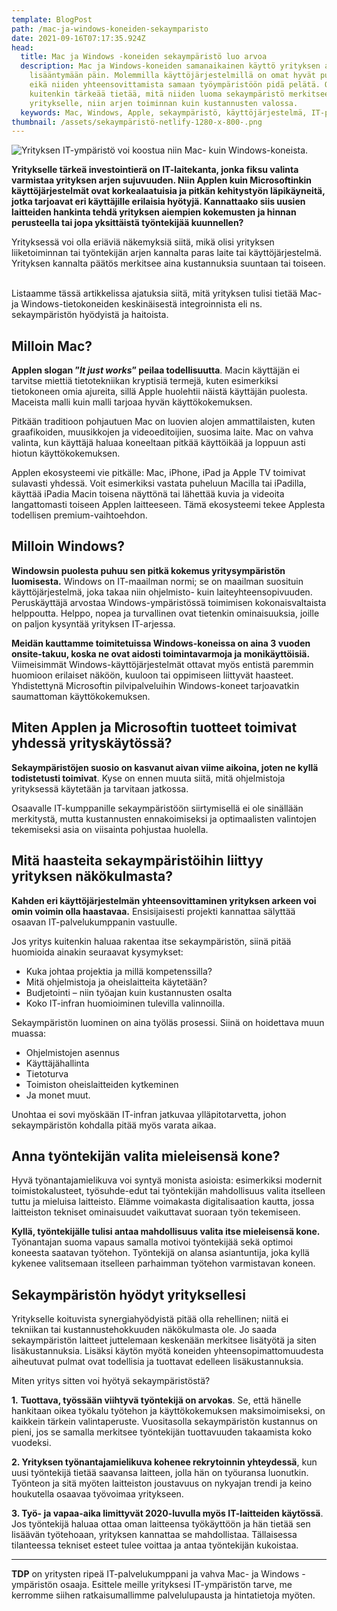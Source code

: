 ```yaml
---
template: BlogPost
path: /mac-ja-windows-koneiden-sekaymparisto
date: 2021-09-16T07:17:35.924Z
head:
  title: Mac ja Windows -koneiden sekaympäristö luo arvoa
  description: Mac ja Windows-koneiden samanaikainen käyttö yrityksen arjessa on
    lisääntymään päin. Molemmilla käyttöjärjestelmillä on omat hyvät puolensa
    eikä niiden yhteensovittamista samaan työympäristöön pidä pelätä. On
    kuitenkin tärkeää tietää, mitä niiden luoma sekaympäristö merkitsee
    yritykselle, niin arjen toiminnan kuin kustannusten valossa.
  keywords: Mac, Windows, Apple, sekaympäristö, käyttöjärjestelmä, IT-palvelukumppani
thumbnail: /assets/sekaympäristö-netlify-1280-x-800-.png
---
```

![Yrityksen IT-ympäristö voi koostua niin Mac- kuin Windows-koneista.](/assets/sekaympäristö-netlify-1280-x-800-.png)

**Yritykselle tärkeä investointierä on IT-laitekanta, jonka fiksu valinta varmistaa yrityksen arjen sujuvuuden. Niin Applen kuin Microsoftinkin käyttöjärjestelmät ovat korkealaatuisia ja pitkän kehitystyön läpikäyneitä, jotka tarjoavat eri käyttäjille erilaisia hyötyjä. Kannattaako siis uusien laitteiden hankinta tehdä yrityksen aiempien kokemusten ja hinnan perusteella tai jopa yksittäistä työntekijää kuunnellen?**

Yrityksessä voi olla eriäviä näkemyksiä siitä, mikä olisi yrityksen liiketoiminnan tai työntekijän arjen kannalta paras laite tai käyttöjärjestelmä. Yrityksen kannalta päätös merkitsee aina kustannuksia suuntaan tai toiseen.  

Listaamme tässä artikkelissa ajatuksia siitä, mitä yrityksen tulisi tietää Mac- ja Windows-tietokoneiden keskinäisestä integroinnista eli ns. sekaympäristön hyödyistä ja haitoista.

## Milloin Mac?

**Applen slogan ”*It just works*” peilaa todellisuutta**. Macin käyttäjän ei tarvitse miettiä tietotekniikan kryptisiä termejä, kuten esimerkiksi tietokoneen omia ajureita, sillä Apple huolehtii näistä käyttäjän puolesta. Maceista malli kuin malli tarjoaa hyvän käyttökokemuksen.

Pitkään traditioon pohjautuen Mac on luovien alojen ammattilaisten, kuten graafikoiden, muusikkojen ja videoeditoijien, suosima laite. Mac on vahva valinta, kun käyttäjä haluaa koneeltaan pitkää käyttöikää ja loppuun asti hiotun käyttökokemuksen.

Applen ekosysteemi vie pitkälle: Mac, iPhone, iPad ja Apple TV toimivat sulavasti yhdessä. Voit esimerkiksi vastata puheluun Macilla tai iPadilla, käyttää iPadia Macin toisena näyttönä tai lähettää kuvia ja videoita langattomasti toiseen Applen laitteeseen. Tämä ekosysteemi tekee Applesta todellisen premium-vaihtoehdon.

## Milloin Windows?

**Windowsin puolesta puhuu sen pitkä kokemus yritysympäristön luomisesta.** Windows on IT-maailman normi; se on maailman suosituin käyttöjärjestelmä, joka takaa niin ohjelmisto- kuin laiteyhteensopivuuden. Peruskäyttäjä arvostaa Windows-ympäristössä toimimisen kokonaisvaltaista helppoutta. Helppo, nopea ja turvallinen ovat tietenkin ominaisuuksia, joille on paljon kysyntää yrityksen IT-arjessa.

**Meidän kauttamme toimitetuissa Windows-koneissa on aina 3 vuoden onsite-takuu, koska ne ovat aidosti toimintavarmoja ja monikäyttöisiä.** Viimeisimmät Windows-käyttöjärjestelmät ottavat myös entistä paremmin huomioon erilaiset näköön, kuuloon tai oppimiseen liittyvät haasteet. Yhdistettynä Microsoftin pilvipalveluihin Windows-koneet tarjoavatkin saumattoman käyttökokemuksen.

## Miten Applen ja Microsoftin tuotteet toimivat yhdessä yrityskäytössä?

**Sekaympäristöjen suosio on kasvanut aivan viime aikoina, joten ne kyllä todistetusti toimivat**. Kyse on ennen muuta siitä, mitä ohjelmistoja yrityksessä käytetään ja tarvitaan jatkossa.

Osaavalle IT-kumppanille sekaympäristöön siirtymisellä ei ole sinällään merkitystä, mutta kustannusten ennakoimiseksi ja optimaalisten valintojen tekemiseksi asia on viisainta pohjustaa huolella.

## Mitä haasteita sekaympäristöihin liittyy yrityksen näkökulmasta?

**Kahden eri käyttöjärjestelmän yhteensovittaminen yrityksen arkeen voi omin voimin olla haastavaa.** Ensisijaisesti projekti kannattaa sälyttää osaavan IT-palvelukumppanin vastuulle.

Jos yritys kuitenkin haluaa rakentaa itse sekaympäristön, siinä pitää huomioida ainakin seuraavat kysymykset:

* Kuka johtaa projektia ja millä kompetenssilla?
* Mitä ohjelmistoja ja oheislaitteita käytetään?
* Budjetointi – niin työajan kuin kustannusten osalta
* Koko IT-infran huomioiminen tulevilla valinnoilla.

Sekaympäristön luominen on aina työläs prosessi. Siinä on hoidettava muun muassa:

* Ohjelmistojen asennus
* Käyttäjähallinta
* Tietoturva
* Toimiston oheislaitteiden kytkeminen
* Ja monet muut.

Unohtaa ei sovi myöskään IT-infran jatkuvaa ylläpitotarvetta, johon sekaympäristön kohdalla pitää myös varata aikaa.

## Anna työntekijän valita mieleisensä kone?

Hyvä työnantajamielikuva voi syntyä monista asioista: esimerkiksi modernit toimistokalusteet, työsuhde-edut tai työntekijän mahdollisuus valita itselleen tuttu ja mieluisa laitteisto. Elämme voimakasta digitalisaation kautta, jossa laitteiston tekniset ominaisuudet vaikuttavat suoraan työn tekemiseen.

**Kyllä, työntekijälle tulisi antaa mahdollisuus valita itse mieleisensä kone.** Työnantajan suoma vapaus samalla motivoi työntekijää sekä optimoi koneesta saatavan työtehon. Työntekijä on alansa asiantuntija, joka kyllä kykenee valitsemaan itselleen parhaimman työtehon varmistavan koneen.

## Sekaympäristön hyödyt yrityksellesi

Yritykselle koituvista synergiahyödyistä pitää olla rehellinen; niitä ei tekniikan tai kustannustehokkuuden näkökulmasta ole. Jo saada sekaympäristön laitteet juttelemaan keskenään merkitsee lisätyötä ja siten lisäkustannuksia. Lisäksi käytön myötä koneiden yhteensopimattomuudesta aiheutuvat pulmat ovat todellisia ja tuottavat edelleen lisäkustannuksia.

Miten yritys sitten voi hyötyä sekaympäristöstä?

**1.** **Tuottava, työssään viihtyvä työntekijä on arvokas**. Se, että hänelle hankitaan oikea työkalu työtehon ja käyttökokemuksen maksimoimiseksi, on kaikkein tärkein valintaperuste. Vuositasolla sekaympäristön kustannus on pieni, jos se samalla merkitsee työntekijän tuottavuuden takaamista koko vuodeksi.

**2. Yrityksen työnantajamielikuva kohenee rekrytoinnin yhteydessä**, kun uusi työntekijä tietää saavansa laitteen, jolla hän on työuransa luonutkin. Työnteon ja sitä myöten laitteiston joustavuus on nykyajan trendi ja keino houkutella osaavaa työvoimaa yritykseen. 

**3. Työ- ja vapaa-aika limittyvät 2020-luvulla myös IT-laitteiden käytössä**. Jos työntekijä haluaa ottaa oman laitteensa työkäyttöön ja hän tietää sen lisäävän työtehoaan, yrityksen kannattaa se mahdollistaa. Tällaisessa tilanteessa tekniset esteet tulee voittaa ja antaa työntekijän kukoistaa.

- - -

**TDP** on yritysten ripeä IT-palvelukumppani ja vahva Mac- ja Windows -ympäristön osaaja. Esittele meille yrityksesi IT-ympäristön tarve, me kerromme siihen ratkaisumallimme palvelulupausta ja hintatietoja myöten.